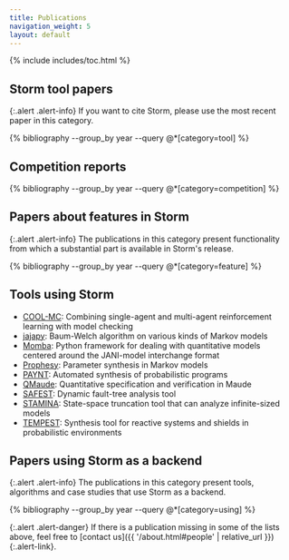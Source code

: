 ```yaml
---
title: Publications
navigation_weight: 5
layout: default
---
```


{% include includes/toc.html %}


## Storm tool papers

{:.alert .alert-info}
If you want to cite Storm, please use the most recent paper in this category.

{% bibliography --group_by year --query @*[category=tool] %}

## Competition reports

{% bibliography --group_by year --query @*[category=competition] %}

## Papers about features in Storm

{:.alert .alert-info}
The publications in this category present functionality from which a substantial part is available in Storm's release.

{% bibliography --group_by year --query @*[category=feature] %}

## Tools using Storm
- [COOL-MC](https://github.com/LAVA-LAB/COOL-MC): Combining single-agent and multi-agent reinforcement learning with model checking
- [jajapy](https://github.com/Rapfff/jajapy): Baum-Welch algorithm on various kinds of Markov models
- [Momba](https://momba.dev/): Python framework for dealing with quantitative models centered around the JANI-model interchange format
- [Prophesy](https://github.com/moves-rwth/prophesy): Parameter synthesis in Markov models
- [PAYNT](https://github.com/randriu/synthesis): Automated synthesis of probabilistic programs
- [QMaude](https://maude.ucm.es/qmaude/): Quantitative specification and verification in Maude
- [SAFEST](https://www.safest.dgbtek.com/): Dynamic fault-tree analysis tool
- [STAMINA](https://staminachecker.org/): State-space truncation tool that can analyze infinite-sized models
- [TEMPEST](https://tempest-synthesis.org/): Synthesis tool for reactive systems and shields in probabilistic environments

## Papers using Storm as a backend

{:.alert .alert-info}
The publications in this category present tools, algorithms and case studies that use Storm as a backend. 

{% bibliography --group_by year --query @*[category=using] %}

{:.alert .alert-danger}
If there is a publication missing in some of the lists above, feel free to [contact us]({{ '/about.html#people' | relative_url }}){:.alert-link}.
